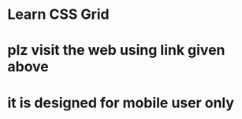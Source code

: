 # Learn CSS Grid 
# plz visit the web using link given above 
# it is designed for mobile user only 